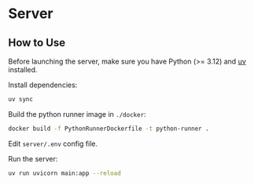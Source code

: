 # Server

## How to Use

Before launching the server, make sure you have Python (>= 3.12) and [uv](https://docs.astral.sh/uv/) installed.

Install dependencies:
```bash
uv sync
```

Build the python runner image in `./docker`:
```bash
docker build -f PythonRunnerDockerfile -t python-runner .
```

Edit `server/.env` config file.

Run the server:
```bash
uv run uvicorn main:app --reload
```

